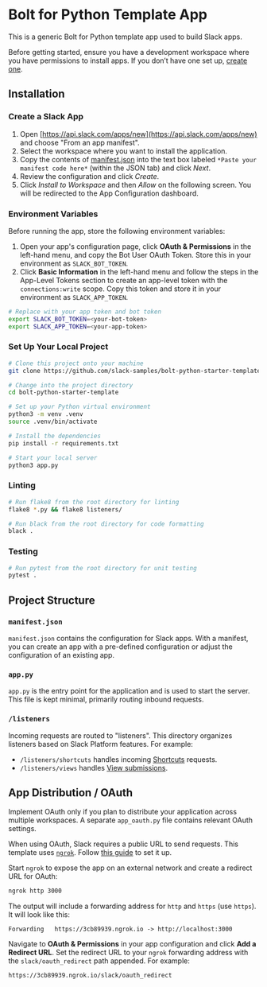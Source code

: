 # Bolt for Python Template App

This is a generic Bolt for Python template app used to build Slack apps.

Before getting started, ensure you have a development workspace where you have permissions to install apps. If you don’t have one set up, [create one](https://slack.com/create).

## Installation

### Create a Slack App

1. Open [https://api.slack.com/apps/new](https://api.slack.com/apps/new) and choose "From an app manifest".
2. Select the workspace where you want to install the application.
3. Copy the contents of [manifest.json](./manifest.json) into the text box labeled `*Paste your manifest code here*` (within the JSON tab) and click _Next_.
4. Review the configuration and click _Create_.
5. Click _Install to Workspace_ and then _Allow_ on the following screen. You will be redirected to the App Configuration dashboard.

### Environment Variables

Before running the app, store the following environment variables:

1. Open your app's configuration page, click **OAuth & Permissions** in the left-hand menu, and copy the Bot User OAuth Token. Store this in your environment as `SLACK_BOT_TOKEN`.
2. Click **Basic Information** in the left-hand menu and follow the steps in the App-Level Tokens section to create an app-level token with the `connections:write` scope. Copy this token and store it in your environment as `SLACK_APP_TOKEN`.

```zsh
# Replace with your app token and bot token
export SLACK_BOT_TOKEN=<your-bot-token>
export SLACK_APP_TOKEN=<your-app-token>
```

### Set Up Your Local Project

```zsh
# Clone this project onto your machine
git clone https://github.com/slack-samples/bolt-python-starter-template.git

# Change into the project directory
cd bolt-python-starter-template

# Set up your Python virtual environment
python3 -m venv .venv
source .venv/bin/activate

# Install the dependencies
pip install -r requirements.txt

# Start your local server
python3 app.py
```

### Linting

```zsh
# Run flake8 from the root directory for linting
flake8 *.py && flake8 listeners/

# Run black from the root directory for code formatting
black .
```

### Testing

```zsh
# Run pytest from the root directory for unit testing
pytest .
```

## Project Structure

### `manifest.json`

`manifest.json` contains the configuration for Slack apps. With a manifest, you can create an app with a pre-defined configuration or adjust the configuration of an existing app.

### `app.py`

`app.py` is the entry point for the application and is used to start the server. This file is kept minimal, primarily routing inbound requests.

### `/listeners`

Incoming requests are routed to "listeners". This directory organizes listeners based on Slack Platform features. For example:

- `/listeners/shortcuts` handles incoming [Shortcuts](https://api.slack.com/interactivity/shortcuts) requests.
- `/listeners/views` handles [View submissions](https://api.slack.com/reference/interaction-payloads/views#view_submission).

## App Distribution / OAuth

Implement OAuth only if you plan to distribute your application across multiple workspaces. A separate `app_oauth.py` file contains relevant OAuth settings.

When using OAuth, Slack requires a public URL to send requests. This template uses [`ngrok`](https://ngrok.com/download). Follow [this guide](https://ngrok.com/docs#getting-started-expose) to set it up.

Start `ngrok` to expose the app on an external network and create a redirect URL for OAuth:

```zsh
ngrok http 3000
```

The output will include a forwarding address for `http` and `https` (use `https`). It will look like this:

```
Forwarding   https://3cb89939.ngrok.io -> http://localhost:3000
```

Navigate to **OAuth & Permissions** in your app configuration and click **Add a Redirect URL**. Set the redirect URL to your `ngrok` forwarding address with the `slack/oauth_redirect` path appended. For example:

```
https://3cb89939.ngrok.io/slack/oauth_redirect
```
